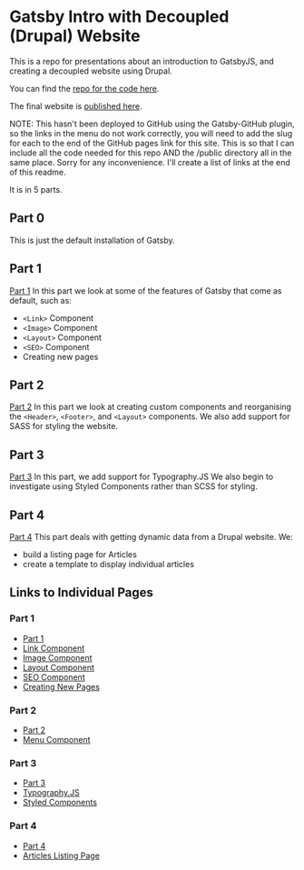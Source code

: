 # Gatsby Intro with Decoupled (Drupal) Website
This is a repo for presentations about an introduction to GatsbyJS, and creating a decoupled website using Drupal.

You can find the [repo for the code here](https://github.com/markconroy/gatsby-intro-decoupled-drupal).

The final website is [published here](https://markconroy.github.io/gatsby-intro-decoupled-drupal/public/).

NOTE: This hasn't been deployed to GitHub using the Gatsby-GitHub plugin, so the links in the menu do not work correctly, you will need to add the slug for each to the end of the GitHub pages link for this site. This is so that I can include all the code needed for this repo AND the /public directory all in the same place. Sorry for any inconvenience. I'll create a list of links at the end of this readme.

It is in 5 parts.

## Part 0
This is just the default installation of Gatsby.

## Part 1
[Part 1](https://markconroy.github.io/gatsby-intro-decoupled-drupal/public/)
In this part we look at some of the features of Gatsby that come as default, such as:
- `<Link>` Component
- `<Image>` Component
- `<Layout>` Component
- `<SEO>` Component
- Creating new pages

## Part 2
[Part 2](https://markconroy.github.io/gatsby-intro-decoupled-drupal/public/part-2/)
In this part we look at creating custom components and reorganising the `<Header>`, `<Footer>`, and `<Layout>` components.
We also add support for SASS for styling the website.

## Part 3
[Part 3](https://markconroy.github.io/gatsby-intro-decoupled-drupal/public/part-3/)
In this part, we add support for Typography.JS
We also begin to investigate using Styled Components rather than SCSS for styling.

## Part 4
[Part 4](https://markconroy.github.io/gatsby-intro-decoupled-drupal/public/part-4/)
This part deals with getting dynamic data from a Drupal website. We:
- build a listing page for Articles
- create a template to display individual articles

## Links to Individual Pages
### Part 1
- [Part 1](https://markconroy.github.io/gatsby-intro-decoupled-drupal/public/)
- [Link Component](https://markconroy.github.io/gatsby-intro-decoupled-drupal/public/link-component/)
- [Image Component](https://markconroy.github.io/gatsby-intro-decoupled-drupal/public/image-component/)
- [Layout Component](https://markconroy.github.io/gatsby-intro-decoupled-drupal/public/layout-component/)
- [SEO Component](https://markconroy.github.io/gatsby-intro-decoupled-drupal/public/seo-component/)
- [Creating New Pages](https://markconroy.github.io/gatsby-intro-decoupled-drupal/public/whats-interesting)

### Part 2
- [Part 2](https://markconroy.github.io/gatsby-intro-decoupled-drupal/public/part-2/)
- [Menu Component](https://markconroy.github.io/gatsby-intro-decoupled-drupal/public/menu-component/)

### Part 3
- [Part 3](https://markconroy.github.io/gatsby-intro-decoupled-drupal/public/part-3/)
- [Typography.JS](https://markconroy.github.io/gatsby-intro-decoupled-drupal/public/typography/)
- [Styled Components](https://markconroy.github.io/gatsby-intro-decoupled-drupal/public/styled-components/)

### Part 4
- [Part 4](https://markconroy.github.io/gatsby-intro-decoupled-drupal/public/part-4/)
- [Articles Listing Page](https://markconroy.github.io/gatsby-intro-decoupled-drupal/public/articles/)
